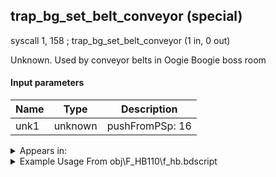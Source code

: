 ## trap_bg_set_belt_conveyor (special)

syscall 1, 158 ; trap_bg_set_belt_conveyor (1 in, 0 out)

Unknown. Used by conveyor belts in Oogie Boogie boss room

#### Input parameters
| Name | Type | Description
|------|------|------------
| unk1   | unknown   | pushFromPSp: 16




<details>
	<summary>Appears in:</summary>
| filename | Entity (obj)
|----------|-------------
| obj\F_HB110\f_hb.bdscript       | ((F) ??? (HB))          
| obj\F_NM140\f_nm.bdscript       | ((F) ??? (NM))          
| obj\F_NM150\f_nm.bdscript       | ((F) ??? (NM))          

</details>

<details>
	<summary>Example Usage From obj\F_HB110\f_hb.bdscript</summary>
L2054:
 popToSp 0
 pushFromPSp 16
 pushFromFSp 0
 negf 
 pushImmf 0
 pushImmf 0
 pushImmf 1
 gosub 12, L2092
 pushFromPSp 16
 pushImmf 1.570796
 syscall 0, 13 ; trap_vector_roty (2 in, 1 out)
 memcpyToSp 16, 32
 pushFromPSp 32
 memcpyToSp 16, 16
 pushFromPSp 16
 syscall 1, 158 ; trap_bg_set_belt_conveyor (1 in, 0 out)
 ret
</details>

